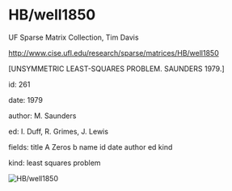 # HB/well1850

 UF Sparse Matrix Collection, Tim Davis

 http://www.cise.ufl.edu/research/sparse/matrices/HB/well1850

 [UNSYMMETRIC LEAST-SQUARES PROBLEM.                  SAUNDERS 1979.]

 id: 261

 date: 1979

 author: M. Saunders

 ed: I. Duff, R. Grimes, J. Lewis

 fields: title A Zeros b name id date author ed kind

 kind: least squares problem

![HB/well1850](http://www2.research.att.com/~yifanhu/GALLERY/GRAPHS/GIF_SMALL/HB@well1850.gif)